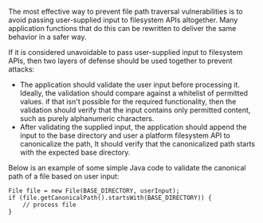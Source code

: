 The most effective way to prevent file path traversal vulnerabilities is to avoid passing user-supplied input to filesystem APIs altogether. Many application functions that do this can be rewritten to deliver the same behavior in a safer way.

If it is considered unavoidable to pass user-supplied input to filesystem APIs, then two layers of defense should be used together to prevent attacks:
- The application should validate the user input before processing it. Ideally, the validation should compare against a whitelist of permitted values. if that isn't possible for the required functionality, then the validation should verify that the input contains only permitted content, such as purely alphanumeric characters.
- After validating the supplied input, the application should append the input to the base directory and user a platform filesystem API to canonicalize the path, It should verify that the canonicalized path starts with the expected base directory.

Below is an example of some simple Java code to validate the canonical path of a file based on user input:

```
File file = new File(BASE_DIRECTORY, userInput);
if (file.getCanonicalPath().startsWith(BASE_DIRECTORY)) {
	// process file
}